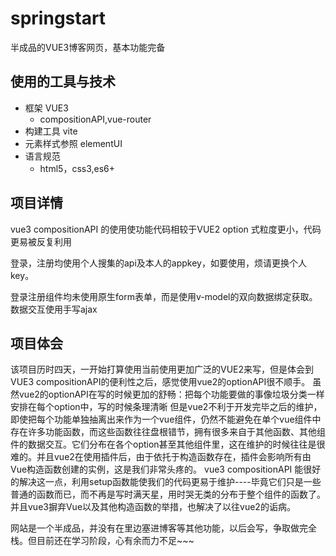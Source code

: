  # springstart
半成品的VUE3博客网页，基本功能完备

## 使用的工具与技术
- 框架 VUE3
  - compositionAPI,vue-router
- 构建工具 vite
- 元素样式参照 elementUI
- 语言规范
  - html5，css3,es6+
## 项目详情
vue3 compositionAPI 的使用使功能代码相较于VUE2 option 式粒度更小，代码更易被反复利用

登录，注册均使用个人搜集的api及本人的appkey，如要使用，烦请更换个人key。

登录注册组件均未使用原生form表单，而是使用v-model的双向数据绑定获取。数据交互使用手写ajax

## 项目体会
该项目历时四天，一开始打算使用当前使用更加广泛的VUE2来写，但是体会到VUE3 compositionAPI的便利性之后，感觉使用vue2的optionAPI很不顺手。
虽然vue2的optionAPI在写的时候更加的舒畅：把每个功能要做的事像垃圾分类一样安排在每个option中，写的时候条理清晰
但是vue2不利于开发完毕之后的维护，即使把每个功能单独抽离出来作为一个vue组件，仍然不能避免在单个vue组件中存在许多功能函数，而这些函数往往盘根错节，拥有很多来自于其他函数、其他组件的数据交互。它们分布在各个option甚至其他组件里，这在维护的时候往往是很难的。并且vue2在使用插件后，由于依托于构造函数存在，插件会影响所有由Vue构造函数创建的实例，这是我们非常头疼的。
vue3 compositionAPI 能很好的解决这一点，利用setup函数能使我们的代码更易于维护----毕竟它们只是一些普通的函数而已，而不再是写时满天星，用时哭无类的分布于整个组件的函数了。并且vue3摒弃Vue以及其他构造函数的举措，也解决了以往vue2的诟病。

网站是一个半成品，并没有在里边塞进博客等其他功能，以后会写，争取做完全栈。但目前还在学习阶段，心有余而力不足~~~
